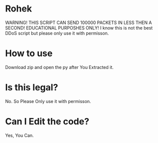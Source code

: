 # Rohek
WARNING! THIS SCRIPT CAN SEND 100000 PACKETS IN LESS THEN A SECOND! EDUCATIONAL PURPOSHES ONLY! I know this is not the best DDoS script but please only use it with permisson.

# How to use
Download zip and open the py after You Extracted it.

# Is this legal?
No. So Please Only use it with permisson.

# Can I Edit the code? 
Yes, You Can.
